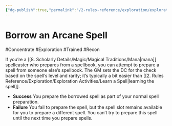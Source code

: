 ```yaml
---
{"dg-publish":true,"permalink":"/2-rules-reference/exploration/exploration-activities/borrow-an-arcane-spell/","noteIcon":""}
---
```


# Borrow an Arcane Spell
#Concentrate #Exploration #Trained #Recon 

If you’re a [[8. Scholarly Details/Magic/Magical Traditions/Mana\|mana]] spellcaster who prepares from a spellbook, you can attempt to prepare a spell from someone else’s spellbook. The GM sets the DC for the check based on the spell’s level and rarity; it’s typically a bit easier than [[2. Rules Reference/Exploration/Exploration Activities/Learn a Spell\|learning the spell]].

- **Success** You prepare the borrowed spell as part of your normal spell preparation.
- **Failure** You fail to prepare the spell, but the spell slot remains available for you to prepare a different spell. You can’t try to prepare this spell until the next time you prepare spells.